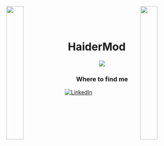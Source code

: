 <img 
align="left" 
src="https://user-images.githubusercontent.com/65187002/144930161-2f783401-8d27-4fdf-a2f7-cc0ba32f1f1f.gif" 
width="30%" 
style="display:inline;">
<img 
align="right" 
src="https://user-images.githubusercontent.com/65187002/144930161-2f783401-8d27-4fdf-a2f7-cc0ba32f1f1f.gif" 
width="30%" 
style="display:inline;">
<br>
<p align="center">
    <h1 align="center">
        &emsp;HaiderMod&emsp;
    </h1>
</p>
<p align="center">
    <img src="https://readme-typing-svg.herokuapp.com/?lines=Amooooongus;Welcome+to+my+profile!;Have+a+look+around!&font=Fira%20Code&color=%23D62F79&center=true&width=280&height=50">
</p> 

<div style="width:100%;">
<h3 align="center">Where to find me</h3>
<p>
<a href="https://www.linkedin.com/in/haider-mod/" target="_blank">
    <img alt="LinkedIn" src="https://img.shields.io/badge/linkedin-%230077B5.svg?&style=for-the-badge&logo=linkedin&logoColor=white" />
</a>
</p>
</div>
